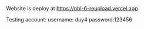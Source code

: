 Website is deploy at https://pbl-6-reupload.vercel.app

Testing account: 
    username: duy4 
    password:123456

